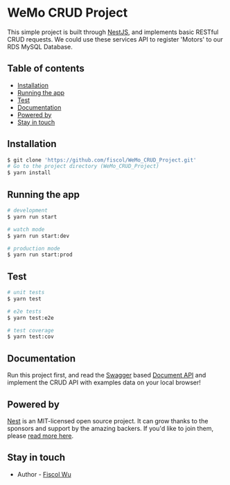 # WeMo CRUD Project

This simple project is built through [NestJS](hhttps://docs.nestjs.com/), and implements basic RESTful CRUD requests. We could use these services API to register 'Motors' to our RDS MySQL Database.

## Table of contents
* [Installation](#installation)
* [Running the app](#running-the-app)
* [Test](#test)
* [Documentation](#documentation)
* [Powered by](#powered-by)
* [Stay in touch](#stay-in-touch)

## Installation

```bash
$ git clone 'https://github.com/fiscol/WeMo_CRUD_Project.git'
# Go to the project directory (WeMo_CRUD_Project)
$ yarn install
```

## Running the app

```bash
# development
$ yarn run start

# watch mode
$ yarn run start:dev

# production mode
$ yarn run start:prod
```

## Test

```bash
# unit tests
$ yarn test

# e2e tests
$ yarn test:e2e

# test coverage
$ yarn test:cov
```

## Documentation

Run this project first, and read the [Swagger](http://swagger.io) based [Document API](http://localhost:3000/api) and implement the CRUD API with examples data on your local browser!

## Powered by

[Nest](https://docs.nestjs.com/) is an MIT-licensed open source project. It can grow thanks to the sponsors and support by the amazing backers. If you'd like to join them, please [read more here](https://docs.nestjs.com/support).

## Stay in touch

- Author - [Fiscol Wu](https://github.com/fiscol)
